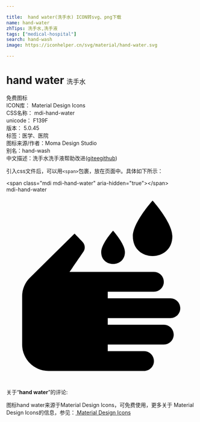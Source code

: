 ```yaml
---

title:  hand water(洗手水) ICON转svg、png下载
name: hand-water
zhTips: 洗手水,洗手液
tags: ["medical-hospital"]
search: hand-wash
image: https://iconhelper.cn/svg/material/hand-water.svg

---
```


# hand water  <small style="font-size: 60%;font-weight: 100">洗手水</small>


<div class="detail-page">
<p>
<span><span class="badge-success badge">免费图标</span> </span>
<br/>
<span>
ICON库：
<span class="badge-secondary badge">Material Design Icons</span> 
</span>
<br/>
<span>
CSS名称：
<span class="badge-secondary badge">mdi-hand-water</span> 
</span>
<br/>
<span>
unicode：
<span class="badge-secondary badge">F139F</span> 
<copy-btn content='F139F' btn-title=""></copy-btn>
<copy-btn :content='String.fromCodePoint(parseInt("F139F", 16))' btn-title="复制U"></copy-btn>
</span>
<br/>
<span>
版本：
<span class="badge-secondary badge">5.0.45</span> 
</span><br/><span>标签：<span class="badge-light badge"><router-link to="/tags/medical-hospital.html">医学、医院</router-link></span></span>
<br/>
<span>图标来源/作者：<span class="badge-light badge">Moma Design Studio</span></span> 
<br/>
<span>别名：<span class="badge-light badge">hand-wash</span></span><br/><span class="zh-detail">中文描述：<span class="badge-primary badge">洗手水</span><span class="badge-primary badge">洗手液</span><span class="help-link"><span>帮助改进</span>(<a href="https://gitee.com/liuwave/icon-helper/edit/master/json/material/hand-water.json" target="_blank" rel="noopener noreferrer">gitee</a><a href="https://github.com/liuwave/icon-helper/edit/master/json/material/hand-water.json" target="_blank" rel="noopener noreferrer">github</a></span>)</span><br/>
</p>
</div>
<div class="alert alert-dark">
  <i class="mdi mdi-hand-water mdi-48px"></i>
  <i class="mdi mdi-hand-water mdi-36px"></i>
  <i class="mdi mdi-hand-water mdi-24px"></i>
  <i class="mdi mdi-hand-water mdi-18px"></i>
</div>
<div>
  <p>引入css文件后，可以用<code>&lt;span&gt;</code>包裹，放在页面中。具体如下所示：    
  </p>
  <div class="alert alert-primary" style="font-size: 14px">
    &lt;span class="mdi mdi-hand-water" aria-hidden="true"&gt;&lt;/span&gt;
    <copy-btn content='<span class="mdi mdi-hand-water" aria-hidden="true"></span>'></copy-btn>
  </div>
  <div class="alert alert-secondary">
    <i class="mdi mdi-hand-water"
    style="font-size: 24px"
    aria-hidden="true"></i> mdi-hand-water
    <copy-btn content="mdi-hand-water" btn-title="复制图标名称"></copy-btn>
  </div>
</div>
<div id="svg" class="svg-wrap">
<svg xmlns="http://www.w3.org/2000/svg" viewBox="0 0 24 24"><path d="M17.42 22.5H5.33C3.5 22.5 2 21 2 19.17V13.08C2 12.18 2.36 11.33 3 10.71L8.63 5.17C8.63 5.17 9.66 6.22 9.67 6.25C9.83 6.43 9.92 6.66 9.92 6.91C9.92 7.09 9.87 7.26 9.78 7.41C9.77 7.44 8 10 8 10H18.67C19.36 10 19.92 10.56 19.92 11.25C19.92 11.94 19.36 12.5 18.67 12.5H12.83V13.33H20.75C21.44 13.33 22 13.89 22 14.58C22 15.28 21.44 15.83 20.75 15.83H12.83V16.67H19.92C20.61 16.67 21.17 17.22 21.17 17.92C21.17 18.61 20.61 19.17 19.92 19.17H12.83V20H17.42C18.11 20 18.67 20.56 18.67 21.25C18.67 21.94 18.11 22.5 17.42 22.5M13.5 4.8C13.5 4.8 12 6.46 12 7.5C12 9.5 15 9.5 15 7.5C15 6.46 13.5 4.8 13.5 4.8M18.5 1C18.5 1 16 3.76 16 5.5C16 8.83 21 8.83 21 5.5C21 3.76 18.5 1 18.5 1Z" /></svg>
</div>
<detail full-name='mdi-hand-water'></detail>
<div class="icon-detail__container">
<p>关于“<b>hand water</b>”的评论:</p>
</div>
<Vssue title="关于“hand water”的评论" />    
<div><p>图标hand water来源于Material Design Icons，可免费使用，更多关于 Material Design Icons的信息，参见：<a target="_blank" href="https://iconhelper.cn/material.html"> Material Design Icons</a>
</p></div>
